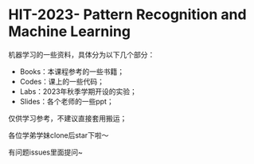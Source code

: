 # HIT-2023- Pattern Recognition and Machine Learning

机器学习的一些资料，具体分为以下几个部分：

- Books：本课程参考的一些书籍；
- Codes：课上的一些代码；
- Labs：2023年秋季学期开设的实验；
- Slides：各个老师的一些ppt；

仅供学习参考，不建议直接套用搬运；

各位学弟学妹clone后star下啦～

有问题issues里面提问~
